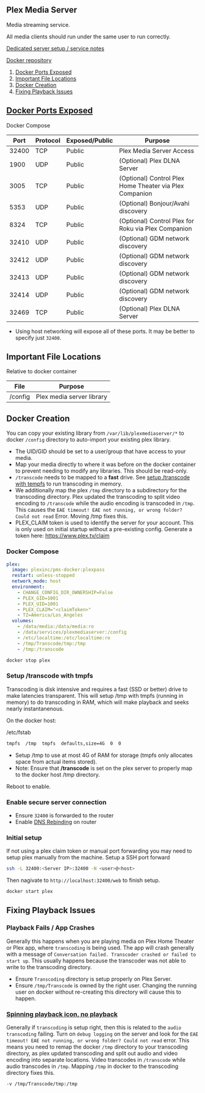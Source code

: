 Plex Media Server
-----------------
Media streaming service.

All media clients should run under the same user to run correctly.

[Dedicated server setup / service notes](plex-dedicated.md)

[Docker repository][1]

1. [Docker Ports Exposed](#docker-ports-exposed)
1. [Important File Locations](#important-file-locations)
1. [Docker Creation](#docker-creation)
1. [Fixing Playback Issues](#fixing-playback-issues)

[Docker Ports Exposed][2]
-------------------------
Docker Compose

| Port  | Protocol | Exposed/Public | Purpose                                                 |
|-------|----------|----------------|---------------------------------------------------------|
| 32400 | TCP      | Public         | Plex Media Server Access                                |
| 1900  | UDP      | Public         | (Optional) Plex DLNA Server                             |
| 3005  | TCP      | Public         | (Optional) Control Plex Home Theater via Plex Companion |
| 5353  | UDP      | Public         | (Optional) Bonjour/Avahi discovery                      |
| 8324  | TCP      | Public         | (Optional) Control Plex for Roku via Plex Companion     |
| 32410 | UDP      | Public         | (Optional) GDM network discovery                        |
| 32412 | UDP      | Public         | (Optional)  GDM network discovery                       |
| 32413 | UDP      | Public         | (Optional) GDM network discovery                        |
| 32414 | UDP      | Public         | (Optional) GDM network discovery                        |
| 32469 | TCP      | Public         | (Optional) Plex DLNA Server                             |
 * Using host networking will expose all of these ports. It may be better to
   specify just `32400`.

Important File Locations
------------------------
Relative to docker container

| File    | Purpose                   |
|---------|---------------------------|
| /config | Plex media server library |

Docker Creation
---------------
You can copy your existing library from `/var/lib/plexmediaserver/*` to docker
`/config` directory to auto-import your existing plex library.

* The UID/GID should be set to a user/group that have access to your media.
* Map your media directly to where it was before on the docker container to
  prevent needing to modify any libraries. This should be read-only.
* `/transcode` needs to be mapped to a **fast** drive. See
  [setup /transcode with tempfs](#setup-transcode-with-tempfs) to run
  transcoding in memory.
* We additionally map the plex `/tmp` directory to a subdirectory for the
  transcoding directory. Plex updated the transcoding to split video encoding
  to `/transcode` while the audio encoding is transcoded in `/tmp`. This causes
  the `EAE timeout! EAE not running, or wrong folder? Could not read` Error.
  Moving /tmp fixes this.
* PLEX_CLAIM token is used to identify the server for your account. This is
  only used on initial startup without a pre-existing config. Generate a token
  here: https://www.plex.tv/claim

### Docker Compose
```yaml
plex:
  image: plexinc/pms-docker:plexpass
  restart: unless-stopped
  network_mode: host
  environment:
    - CHANGE_CONFIG_DIR_OWNERSHIP=False
    - PLEX_GID=1001
    - PLEX_UID=1001
    - PLEX_CLAIM="<claimToken>"
    - TZ=America/Los_Angeles
  volumes:
    - /data/media:/data/media:ro
    - /data/services/plexmediaserver:/config
    - /etc/localtime:/etc/localtime:ro
    - /tmp/Transcode/tmp:/tmp
    - /tmp:/transcode
```

```bash
docker stop plex
```

### Setup /transcode with tmpfs
Transcoding is disk intensive and requires a fast (SSD or better) drive to make
latencies transparent. This will setup /tmp with tmpfs (running in memory) to
do transcoding in RAM, which will make playback and seeks nearly instantanenous.

On the docker host:

/etc/fstab
```bash
tmpfs  /tmp  tmpfs  defaults,size=4G  0  0
```
 * Setup /tmp to use at most 4G of RAM for storage (tmpfs only allocates space
   from actual items stored).
 * Note: Ensure that **/transcode** is set on the plex server to properly map to
   the docker host /tmp directory.

Reboot to enable.

### Enable secure server connection

 * Ensure `32400` is forwarded to the router
 * Enable [DNS Rebinding][3] on router

### Initial setup
If not using a plex claim token or manual port forwarding you may need to setup
plex manually from the machine. Setup a SSH port forward

```bash
ssh -L 32400:<Server IP>:32400 -N <user>@<host>
```

Then nagivate to `http://localhost:32400/web` to finish setup.

```bash
docker start plex
```

Fixing Playback Issues
----------------------
### Playback Fails / App Crashes
Generally this happens when you are playing media on Plex Home Theater or Plex
app, where `transcoding` is being used. The app will crash generally with a
message of `Conversation failed. Transcoder crashed or failed to start up`. This
usually happens because the transcoder was not able to write to the transcoding
directory.

 * Ensure `Transcoding` directory is setup properly on Plex Server.
 * Ensure `/tmp/Transcode` is owned by the right user. Changing the running user
   on docker without re-creating this directory will cause this to happen.

### [Spinning playback icon, no playback][5]
Generally if `transcoding` is setup right, then this is related to the `audio
transcoding` failing. Turn on `debug logging` on the server and look for the
`EAE timeout! EAE not running, or wrong folder? Could not read` error. This
means you need to remap the docker `/tmp` directory to your transcoding
directory, as plex updated transcoding and split out audio and video encoding
into separate locations. Video transcodes in `/transcode` while audio transcodes
in `/tmp`. Mapping `/tmp` in docker to the transcoding directory fixes this.

```docker
-v /tmp/Transcode/tmp:/tmp
```

[1]: https://hub.docker.com/r/plexinc/pms-docker/
[2]: https://support.plex.tv/articles/201543147-what-network-ports-do-i-need-to-allow-through-my-firewall/
[3]: https://support.plex.tv/articles/206225077-how-to-use-secure-server-connections/
[4]: https://www.cb-net.co.uk/linux/running-plex-from-a-docker-container-on-ubuntu-16-04-lts-16-10/
[5]: https://forums.plex.tv/discussion/265492/transcoder-fails-when-transcode-is-on-a-network-share/p4